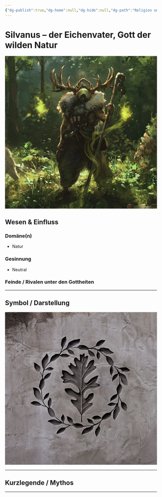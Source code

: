 ```yaml
---
{"dg-publish":true,"dg-home":null,"dg-hide":null,"dg-path":"Religion und Götter/Götter/Silvanus.md","name":"Silvanus","alignment":"N","domäne":["nature"],"symbol":"Oak leaf","tags":["magic","religion","god"],"permalink":"/religion-und-goetter/goetter/silvanus/","dgPassFrontmatter":true}
---
```



# **Silvanus** – der Eichenvater, Gott der wilden Natur

![Silvanus.webp](/img/user/_Bilder/Gods/Silvanus/Silvanus.webp)

## **Wesen & Einfluss**

### Domäne(n)

- Natur

### Gesinnung

- Neutral

### Feinde / Rivalen unter den Gottheiten


---

## Symbol / Darstellung

![silvanus-01.jpg](/img/user/_Bilder/Gods/Silvanus/silvanus-01.jpg)

---

## **Kurzlegende / Mythos**




---

